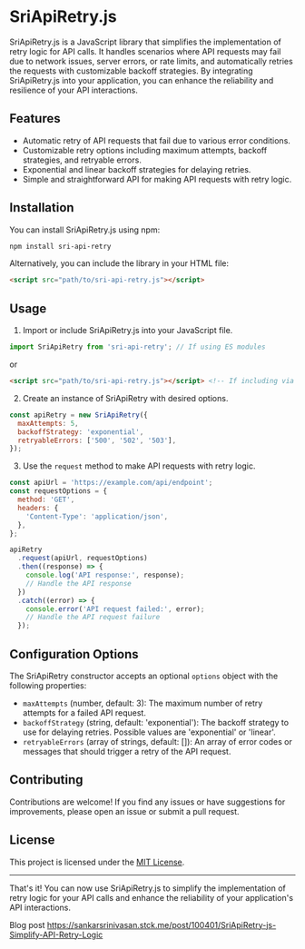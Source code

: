 # SriApiRetry.js

SriApiRetry.js is a JavaScript library that simplifies the implementation of retry logic for API calls. It handles scenarios where API requests may fail due to network issues, server errors, or rate limits, and automatically retries the requests with customizable backoff strategies. By integrating SriApiRetry.js into your application, you can enhance the reliability and resilience of your API interactions.

## Features

- Automatic retry of API requests that fail due to various error conditions.
- Customizable retry options including maximum attempts, backoff strategies, and retryable errors.
- Exponential and linear backoff strategies for delaying retries.
- Simple and straightforward API for making API requests with retry logic.

## Installation

You can install SriApiRetry.js using npm:

```bash
npm install sri-api-retry
```

Alternatively, you can include the library in your HTML file:

```html
<script src="path/to/sri-api-retry.js"></script>
```

## Usage

1. Import or include SriApiRetry.js into your JavaScript file.

```javascript
import SriApiRetry from 'sri-api-retry'; // If using ES modules
```

or

```html
<script src="path/to/sri-api-retry.js"></script> <!-- If including via <script> tag -->
```

2. Create an instance of SriApiRetry with desired options.

```javascript
const apiRetry = new SriApiRetry({
  maxAttempts: 5,
  backoffStrategy: 'exponential',
  retryableErrors: ['500', '502', '503'],
});
```

3. Use the `request` method to make API requests with retry logic.

```javascript
const apiUrl = 'https://example.com/api/endpoint';
const requestOptions = {
  method: 'GET',
  headers: {
    'Content-Type': 'application/json',
  },
};

apiRetry
  .request(apiUrl, requestOptions)
  .then((response) => {
    console.log('API response:', response);
    // Handle the API response
  })
  .catch((error) => {
    console.error('API request failed:', error);
    // Handle the API request failure
  });
```

## Configuration Options

The SriApiRetry constructor accepts an optional `options` object with the following properties:

- `maxAttempts` (number, default: 3): The maximum number of retry attempts for a failed API request.
- `backoffStrategy` (string, default: 'exponential'): The backoff strategy to use for delaying retries. Possible values are 'exponential' or 'linear'.
- `retryableErrors` (array of strings, default: []): An array of error codes or messages that should trigger a retry of the API request.

## Contributing

Contributions are welcome! If you find any issues or have suggestions for improvements, please open an issue or submit a pull request.

## License

This project is licensed under the [MIT License](LICENSE).

---

That's it! You can now use SriApiRetry.js to simplify the implementation of retry logic for your API calls and enhance the reliability of your application's API interactions.

Blog post
https://sankarsrinivasan.stck.me/post/100401/SriApiRetry-js-Simplify-API-Retry-Logic
